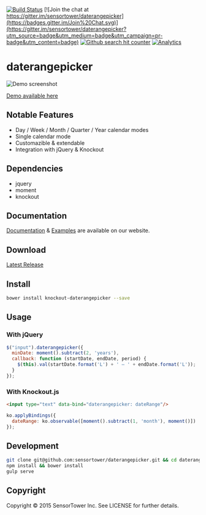 [![Build Status](https://travis-ci.org/sensortower/daterangepicker.svg?branch=master)](https://travis-ci.org/sensortower/daterangepicker)
[![Join the chat at https://gitter.im/sensortower/daterangepicker](https://badges.gitter.im/Join%20Chat.svg)](https://gitter.im/sensortower/daterangepicker?utm_source=badge&utm_medium=badge&utm_campaign=pr-badge&utm_content=badge)
[![Github search hit counter](https://img.shields.io/github/search/frost-byte/daterangepicker/goto.svg)](https://github.com/frost-byte/daterangepicker)
[![Analytics](https://ga-beacon.appspot.com/UA-71619034-2/daterangepicker/README?flat)](https://github.com/igrigorik/ga-beacon)

<h1 class="hide-me" id="daterangepicker">daterangepicker</h1>

<p class="hide-me">
<img src="https://sensortower.github.io/daterangepicker/images/demo.gif" alt="Demo screenshot">
</p>
<p class="hide-me">
<a href="https://sensortower.github.io/daterangepicker">Demo available here</a>
</p>

## Notable Features

* Day / Week / Month / Quarter / Year calendar modes
* Single calendar mode
* Customazible & extendable
* Integration with jQuery & Knockout

## Dependencies

* jquery
* moment
* knockout

## Documentation

[Documentation](https://sensortower.github.io/daterangepicker/docs) & [Examples](https://sensortower.github.io/daterangepicker/examples) are available on our website.

## Download

[Latest Release](https://github.com/sensortower/daterangepicker/releases)

## Install

```bash
bower install knockout-daterangepicker --save
```

## Usage

### With jQuery
```javascript
$("input").daterangepicker({
  minDate: moment().subtract(2, 'years'),
  callback: function (startDate, endDate, period) {
    $(this).val(startDate.format('L') + ' – ' + endDate.format('L'));
  }
});
```

### With Knockout.js
```html
<input type="text" data-bind="daterangepicker: dateRange"/>
```

```javascript
ko.applyBindings({
  dateRange: ko.observable([moment().subtract(1, 'month'), moment()])
});
```


## Development

```bash
git clone git@github.com:sensortower/daterangepicker.git && cd daterangepicker
npm install && bower install
gulp serve
```


<h2 class="hide-me" id="copyright">Copyright</h2>
<p class="hide-me">Copyright © 2015 SensorTower Inc. See LICENSE for further details.</p>
